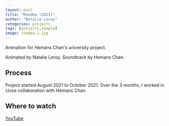 ```yaml
---
layout: post
title: "Roomba (2021)"
author: "Natalie Leroy"
categories: projects
tags: [projects,sample]
image: roomba-1.jpg
---
```


Animation for Hemans Chan's university project.

Animated by Natalie Leroy.
Soundtrack by Hemans Chan.

## Process

Project started August 2021 to October 2021. Over the 3 months, I worked in close collaboration with Hemans Chan.

## Where to watch

[YouTube](https://www.youtube.com/watch?v=oYor6J10h2E)